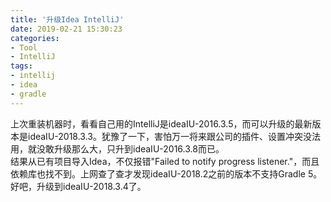 ```yaml
---
title: '升级Idea IntelliJ'
date: 2019-02-21 15:30:23
categories: 
- Tool
- IntelliJ
tags: 
- intellij
- idea
- gradle
---
```

上次重装机器时，看看自己用的IntelliJ是ideaIU-2016.3.5，而可以升级的最新版本是ideaIU-2018.3.3。犹豫了一下，害怕万一将来跟公司的插件、设置冲突没法用，就没敢升级那么大，只升到ideaIU-2016.3.8而已。  
结果从已有项目导入Idea，不仅报错"Failed to notify progress listener."，而且依赖库也找不到。上网查了查才发现ideaIU-2018.2之前的版本不支持Gradle 5。  
好吧，升级到ideaIU-2018.3.4了。

